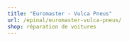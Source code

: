 ```yaml
---
title: "Euromaster - Vulca Pneus"
url: /epinal/euromaster-vulca-pneus/
shop: réparation de voitures
---
```

